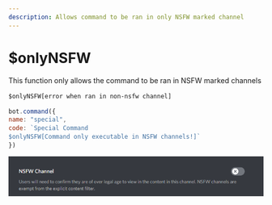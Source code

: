 ```yaml
---
description: Allows command to be ran in only NSFW marked channel
---
```


# $onlyNSFW

This function only allows the command to be ran in NSFW marked channels 

```text
$onlyNSFW[error when ran in non-nsfw channel]
```

```javascript
bot.command({
name: "special",
code: `Special Command
$onlyNSFW[Command only executable in NSFW channels!]`
})
```

![](../.gitbook/assets/image%20%2842%29.png)

